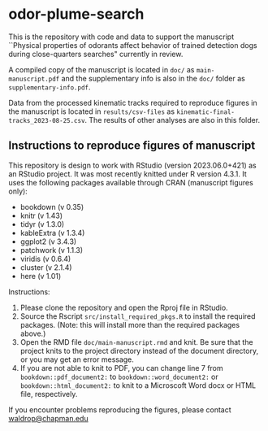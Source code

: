 # odor-plume-search

This is the repository with code and data to support the manuscript ``Physical properties of odorants affect behavior of trained detection dogs during close-quarters searches" currently in review. 

A compiled copy of the manuscript is located in `doc/` as `main-manuscript.pdf` and the supplementary info is also in the `doc/` folder as `supplementary-info.pdf`. 

Data from the processed kinematic tracks required to reproduce figures in the manuscript is located in `results/csv-files` as `kinematic-final-tracks_2023-08-25.csv`. The results of other analyses are also in this folder. 

## Instructions to reproduce figures of manuscript

This repository is design to work with RStudio (version 2023.06.0+421) as an RStudio project. It was most recently knitted under R version 4.3.1. It uses the following packages available through CRAN (manuscript figures only): 

 - bookdown (v 0.35)
 - knitr (v 1.43)
 - tidyr (v 1.3.0)
 - kableExtra (v 1.3.4)
 - ggplot2 (v 3.4.3)
 - patchwork (v 1.1.3)
 - viridis (v 0.6.4)
 - cluster (v 2.1.4)
 - here (v 1.01)
 
Instructions:

 1. Please clone the repository and open the Rproj file in RStudio. 
 2. Source the Rscript `src/install_required_pkgs.R` to install the required packages. (Note: this will install more than the required packages above.)
 3. Open the RMD file `doc/main-manuscript.rmd` and knit. Be sure that the project knits to the project directory instead of the document directory, or you may get an error message. 
 4. If you are not able to knit to PDF, you can change line 7 from `bookdown::pdf_document2:` to `bookdown::word_document2:` or `bookdown::html_document2:` to knit to a Microscoft Word docx or HTML file, respectively. 
 
If you encounter problems reproducing the figures, please contact waldrop@chapman.edu 


